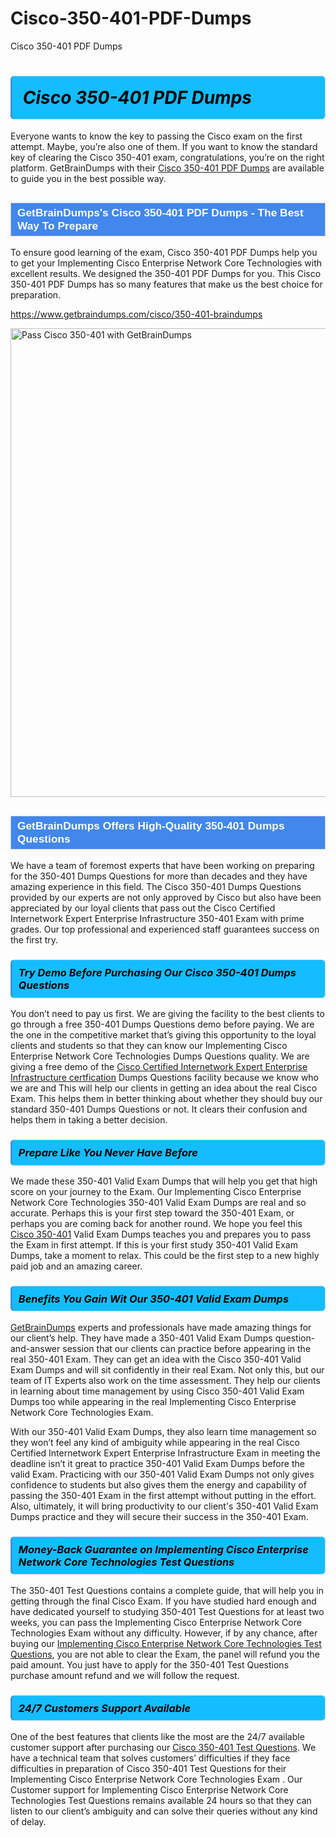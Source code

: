 # Cisco-350-401-PDF-Dumps
Cisco 350-401 PDF Dumps
<h1><strong><span style="display: block; color: #000000; background: #14BDFF; border: 0.5px solid #AED6F1; border-left: 3px solid #3498DB; padding: .6em; border-radius: 6px;">                     <em>Cisco 350-401 <span class="exam_variation">PDF Dumps</span> </em>                </span></strong>            </h1>                        <p>Everyone wants to know the key to passing the Cisco exam on the first attempt. Maybe, you’re also one of them. If you want to know the standard key of             clearing the Cisco 350-401 exam, congratulations, you’re on the right platform. GetBrainDumps with their             <a href="https://www.getbraindumps.com/cisco/350-401-braindumps">Cisco 350-401 <span class="exam_variation">PDF Dumps</span></a> are available to guide you in the best possible way.</p>                        <h2 style="background: #4287ec; border: 1px solid #cccccc; padding: 5px 10px;">                <span style="color: #ffffff;">                    <span style="font-size: 11pt;">                        <span style="line-height: normal;">                            <span style="font-family: Calibri,sans-serif;">                                <strong>                                    <span style="font-size: 13.0pt;">GetBrainDumps's Cisco 350-401 <span class="exam_variation">PDF Dumps</span> - The Best Way To Prepare</span>                                </strong>                            </span>                        </span>                    </span>                </span>            </h2>                        <p>To ensure good learning of the exam,  Cisco 350-401 <span class="exam_variation">PDF Dumps</span> help you to get your Implementing Cisco Enterprise Network Core Technologies with excellent results.             We designed the 350-401 <span class="exam_variation">PDF Dumps</span> for you. This Cisco 350-401 <span class="exam_variation">PDF Dumps</span> has so many features that make us the best choice for preparation.</p>                        <p><a href="https://www.getbraindumps.com/cisco/350-401-braindumps">https://www.getbraindumps.com/cisco/350-401-braindumps</a></p>                        <p><a href="https://www.getbraindumps.com/"><img src="https://www.getbraindumps.com/images/get-updated-exam-questions-with-discount-getbraindumps.jpg" class="postImage" alt="Pass Cisco 350-401 with GetBrainDumps" width="750"></a></p>                            <h2 style="background: #4287ec; border: 1px solid #cccccc; padding: 5px 10px;">                <span style="color: #ffffff;">                    <span style="font-size: 11pt;">                        <span style="line-height: normal;">                            <span style="font-family: Calibri,sans-serif;">                                <strong>                                    <span style="font-size: 13.0pt;">GetBrainDumps Offers High-Quality 350-401 <span class="exam_variation2">Dumps Questions</span></span>                                </strong>                            </span>                        </span>                    </span>                </span>            </h2>                        <p>We have a team of foremost experts that have been working on preparing for the 350-401 <span class="exam_variation2">Dumps Questions</span>  for more than decades and they have             amazing experience in this field. The Cisco 350-401 <span class="exam_variation2">Dumps Questions</span> provided by our experts are not only approved by Cisco but also have been             appreciated by our loyal clients that pass out the Cisco Certified Internetwork Expert Enterprise Infrastructure 350-401 Exam with prime grades. Our top professional and             experienced staff guarantees success on the first try.</p>                        <h3>                <strong>                    <span style="display: block; color: #000000; background: #14BDFF; border: 0.5px solid #AED6F1; border-left: 3px solid #3498DB; padding: .6em; border-radius: 6px;">                        <em>Try Demo Before Purchasing Our Cisco 350-401 <span class="exam_variation2">Dumps Questions</span></em>                    </span>                </strong>            </h3>                        <p>You don’t need to pay us first. We are giving the facility to the best clients to go through a free 350-401 <span class="exam_variation2">Dumps Questions</span> demo before paying.             We are the one in the competitive market that’s giving this opportunity to the loyal clients and students so that they can know our             Implementing Cisco Enterprise Network Core Technologies <span class="exam_variation2">Dumps Questions</span> quality. We are giving a free demo of the <a href="https://www.getbraindumps.com/cisco/ccie-enterprise-infrastructure-braindumps.html">Cisco Certified Internetwork Expert Enterprise Infrastructure certfication</a> <span class="exam_variation2">Dumps Questions</span> facility             because we know who we are and This will help our clients in getting an idea about the real Cisco Exam. This helps them in better thinking             about whether they should buy our standard 350-401 <span class="exam_variation2">Dumps Questions</span> or not. It clears their confusion and helps them in taking a better decision.</p>                        <h3>                <strong>                    <span style="display: block; color: #000000; background: #14BDFF; border: 0.5px solid #AED6F1; border-left: 3px solid #3498DB; padding: .6em; border-radius: 6px;">                        <em>Prepare Like You Never Have Before</em>                    </span>                </strong>            </h3>                        <p>We made these 350-401 <span class="exam_variation3">Valid Exam Dumps</span> that will help you get that high score on your journey to the Exam. Our Implementing Cisco Enterprise Network Core Technologies 350-401 <span class="exam_variation3">Valid Exam Dumps</span>             are real and so accurate. Perhaps this is your first step toward the 350-401 Exam, or perhaps you are coming back for another round. We hope             you feel this <a href="https://www.getbraindumps.com/cisco-braindumps.html">Cisco 350-401</a> <span class="exam_variation3">Valid Exam Dumps</span> teaches you and prepares you to pass the Exam in first attempt. If this is your first study             350-401 <span class="exam_variation3">Valid Exam Dumps</span>, take a moment to relax. This could be the first step to a new highly paid job and an amazing career.</p>                        <h3>                <strong>                    <span style="display: block; color: #000000; background: #14BDFF; border: 0.5px solid #AED6F1; border-left: 3px solid #3498DB; padding: .6em; border-radius: 6px;">                        <em>Benefits You Gain Wit Our 350-401 <span class="exam_variation3">Valid Exam Dumps</span></em>                    </span>                </strong>            </h3>                        <p><a href="https://www.getbraindumps.com/">GetBrainDumps</a> experts and professionals have made amazing things for our client’s help. They have made a 350-401 <span class="exam_variation3">Valid Exam Dumps</span> question-and-answer session that             our clients can practice before appearing in the real 350-401 Exam. They can get an idea with the  Cisco 350-401 <span class="exam_variation3">Valid Exam Dumps</span> and will             sit confidently in their real Exam. Not only this, but our team of IT Experts also work on the time assessment. They help our clients in learning about             time management by using Cisco 350-401 <span class="exam_variation3">Valid Exam Dumps</span>  too while appearing in the real Implementing Cisco Enterprise Network Core Technologies Exam. </p>                        <p>With our 350-401 <span class="exam_variation3">Valid Exam Dumps</span>, they also learn time management so they won’t feel any kind of ambiguity while appearing in the real             Cisco Certified Internetwork Expert Enterprise Infrastructure Exam in meeting the deadline isn’t it great to practice 350-401 <span class="exam_variation3">Valid Exam Dumps</span> before the valid Exam. Practicing with             our 350-401 <span class="exam_variation3">Valid Exam Dumps</span> not only gives confidence to students but also gives them the energy and capability of passing the 350-401 Exam in the first             attempt without putting in the effort. Also, ultimately, it will bring productivity to our client's 350-401 <span class="exam_variation3">Valid Exam Dumps</span> practice and they will             secure their success in the 350-401 Exam.</p>                        <h3>                <strong>                    <span style="display: block; color: #000000; background: #14BDFF; border: 0.5px solid #AED6F1; border-left: 3px solid #3498DB; padding: .6em; border-radius: 6px;">                        <em>Money-Back Guarantee on Implementing Cisco Enterprise Network Core Technologies <span class="exam_variation4">Test Questions</span></em>                    </span>                </strong>            </h3>                        <p>The 350-401 <span class="exam_variation4">Test Questions</span> contains a complete guide, that will help you in getting through the final Cisco Exam. If you have studied hard enough and have             dedicated yourself to studying 350-401 <span class="exam_variation4">Test Questions</span> for at least two weeks, you can pass the Implementing Cisco Enterprise Network Core Technologies Exam without any difficulty. However,             if by any chance, after buying our <a href="https://www.getbraindumps.com/cisco/350-401-braindumps">Implementing Cisco Enterprise Network Core Technologies <span class="exam_variation4">Test Questions</span></a>, you are not able to clear the Exam, the panel will refund you the paid amount.             You just have to apply for the 350-401 <span class="exam_variation4">Test Questions</span> purchase amount refund and we will follow the request.</p>                        <h3>                <strong>                    <span style="display: block; color: #000000; background: #14BDFF; border: 0.5px solid #AED6F1; border-left: 3px solid #3498DB; padding: .6em; border-radius: 6px;">                        <em>24/7 Customers Support Available</em>                    </span>                </strong>            </h3>                        <p>One of the best features that clients like the most are the 24/7 available customer support after purchasing our <a href="https://www.getbraindumps.com/cisco/350-401-braindumps">Cisco 350-401 <span class="exam_variation4">Test Questions</span></a>.             We have a technical team that solves customers’ difficulties if they face difficulties in preparation of Cisco 350-401 <span class="exam_variation4">Test Questions</span> for             their Implementing Cisco Enterprise Network Core Technologies Exam . Our Customer support for Implementing Cisco Enterprise Network Core Technologies <span class="exam_variation4">Test Questions</span> remains available 24 hours so that they can listen to our             client’s ambiguity and can solve their queries without any kind of delay.</p>                    
